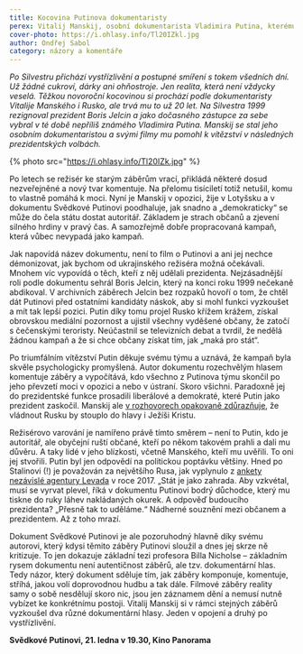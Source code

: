 ```yaml
---
title: Kocovina Putinova dokumentaristy
perex: Vitalij Manskij, osobní dokumentarista Vladimira Putina, kterému pomohl stát se prezidentem, se po letech vrací ke starým záběrům, přikládá některé dosud nezveřejněné a nový tvar komentuje.
cover-photo: https://i.ohlasy.info/Tl20IZkl.jpg
author: Ondřej Sabol
category: názory a komentáře
---
```


*Po Silvestru přichází vystřízlivění a postupné smíření s tokem všedních dní. Už žádné cukroví, dárky ani ohňostroje. Jen realita, která není vždycky veselá. Těžkou novoroční kocovinou si prochází podle dokumentaristy Vitalije Manského i Rusko, ale trvá mu to už 20 let. Na Silvestra 1999 rezignoval prezident Boris Jelcin a jako dočasného zástupce za sebe vybral v té době nepříliš známého Vladimira Putina. Manskij se stal jeho osobním dokumentaristou a svými filmy mu pomohl k vítězství v následných prezidentských volbách.*

{% photo src="https://i.ohlasy.info/Tl20IZk.jpg" %}

Po letech se režisér ke starým záběrům vrací, přikládá některé dosud nezveřejněné a nový tvar komentuje. Na přelomu tisíciletí totiž netušil, komu to vlastně pomáhá k moci. Nyní je Manskij v opozici, žije v Lotyšsku a v dokumentu Svědkové Putinovi poodhaluje, jak snadno a „demokraticky“ se může do čela státu dostat autoritář. Základem je strach občanů a zjevení silného hrdiny v pravý čas. A samozřejmě dobře propracovaná kampaň, která vůbec nevypadá jako kampaň.

Jak napovídá název dokumentu, není to film o Putinovi a ani jej nechce démonizovat, jak bychom od ukrajinského režiséra možná očekávali. Mnohem víc vypovídá o těch, kteří z něj udělali prezidenta. Nejzásadnější roli podle dokumentu sehrál Boris Jelcin, který na konci roku 1999 nečekaně abdikoval. V archivních záběrech Jelcin bez rozpaků hovoří o tom, že chtěl dát Putinovi před ostatními kandidáty náskok, aby si mohl funkci vyzkoušet a mít tak lepší pozici. Putin díky tomu projel Rusko křížem krážem, získal obrovskou mediální pozornost a ujistil všechny vyděšené občany, že zatočí s čečenskými teroristy. Neúčastnil se televizních debat a tvrdil, že nedělá žádnou kampaň a že si chce občany získat tím, jak „maká pro stát“.

Po triumfálním vítězství Putin děkuje svému týmu a uznává, že kampaň byla skvěle psychologicky promyšlená. Autor dokumentu rozechvělým hlasem komentuje záběry a vypočítává, kdo všechno z Putinova týmu skončil po jeho převzetí moci v opozici a nebo v ústraní. Skoro všichni. Paradoxně jej do prezidentské funkce prosadili liberálové a demokraté, které Putin jako prezident zaskočil. Manskij ale [v rozhovorech opakovaně zdůrazňuje](https://www.novinky.cz/kultura/salon/478362-putin-je-to-i-moje-vina-vitalij-manskij-vyhral-ve-varech-s-dokumentem-svedkove-putinovi.html), že vládnout Rusku by stouplo do hlavy i Ježíši Kristu.

Režisérovo varování je namířeno právě tímto směrem – není to Putin, kdo je autoritář, ale obyčejní ruští občané, kteří po někom takovém prahli a dali mu důvěru. A taky lidé v jeho blízkosti, včetně Manského, kteří mu uvěřili. To oni jej stvořili. Putin byl jen odpovědí na politickou poptávku většiny. Hned po Stalinovi (!) je považován za největšího Rusa, jak vyplynulo z [ankety nezávislé agentury Levada](http://www.levada.ru/2017/06/26/vydayushhiesya-lyudi/) v roce 2017. „Stát je jako zahrada. Aby vzkvétal, musí se vyrvat plevel, říká v dokumentu Putinovi bodrý důchodce, který mu tiskne do ruky láhev nakládaných okurek. A odpověď budoucího prezidenta? „Přesně tak to uděláme.“ Nádherné souznění mezi občanem a prezidentem. Až z toho mrazí.

Dokument Svědkové Putinovi je ale pozoruhodný hlavně díky svému autorovi, který kdysi těmito záběry Putinovi sloužil a dnes jej skrze ně kritizuje. To jen dokazuje základní tezi profesora Billa Nicholse – základním rysem dokumentu není autentičnost záběrů, ale tzv. dokumentární hlas. Tedy názor, který dokument sděluje tím, jak záběry komponuje, komentuje, stříhá, jakou volí doprovodnou hudbu a tak dále. Filmové záběry reality samy o sobě nesdělují skoro nic, jsou jen záznamem dění a nemusí nutně vybízet ke konkrétnímu postoji. Vitalij Manskij si v rámci stejných záběrů vyzkoušel dva různé dokumentární hlasy. Jeden v opojení a druhý po vystřízlivění.

**Svědkové Putinovi, 21. ledna v 19.30, Kino Panorama**
